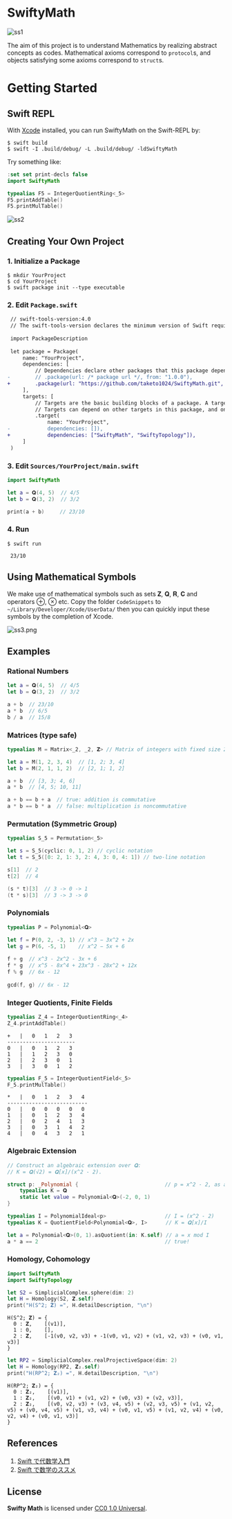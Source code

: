 # SwiftyMath

![ss1](doc/ss1.png)

The aim of this project is to understand Mathematics by realizing abstract concepts as codes. Mathematical axioms correspond to `protocol`s, and objects satisfying some axioms correspond to `struct`s.

# Getting Started

## Swift REPL

With [Xcode](https://developer.apple.com/xcode/) installed, you can run SwiftyMath on the Swift-REPL by:

```
$ swift build 
$ swift -I .build/debug/ -L .build/debug/ -ldSwiftyMath
```

Try something like:

```swift
:set set print-decls false
import SwiftyMath

typealias F5 = IntegerQuotientRing<_5>
F5.printAddTable()
F5.printMulTable()
```

![ss2](doc/ss2.png)

## Creating Your Own Project

### 1. Initialize a Package

```
$ mkdir YourProject
$ cd YourProject
$ swift package init --type executable
```

### 2. Edit `Package.swift`

```diff
 // swift-tools-version:4.0
 // The swift-tools-version declares the minimum version of Swift required to build this package.
 
 import PackageDescription
 
 let package = Package(
     name: "YourProject",
     dependencies: [
         // Dependencies declare other packages that this package depends on.
-        // .package(url: /* package url */, from: "1.0.0"),
+        .package(url: "https://github.com/taketo1024/SwiftyMath.git", from: "0.1.0"),
     ],
     targets: [
         // Targets are the basic building blocks of a package. A target can define a module or a test suite.
         // Targets can depend on other targets in this package, and on products in packages which this package depends on.
         .target(
             name: "YourProject",
-            dependencies: []),
+            dependencies: ["SwiftyMath", "SwiftyTopology"]),
     ]
 )
```

### 3. Edit `Sources/YourProject/main.swift`

```swift
import SwiftyMath

let a = 𝐐(4, 5)  // 4/5
let b = 𝐐(3, 2)  // 3/2

print(a + b)     // 23/10
```

### 4. Run

```
$ swift run
```
```
 23/10
```

## Using Mathematical Symbols

We make use of mathematical symbols such as sets 𝐙, 𝐐, 𝐑, 𝐂 and operators ⊕, ⊗ etc. Copy the folder `CodeSnippets` to `~/Library/Developer/Xcode/UserData/` then you can quickly input these symbols by the completion of Xcode.

![ss3.png](doc/ss3.png)

## Examples

### Rational Numbers

```swift
let a = 𝐐(4, 5)  // 4/5
let b = 𝐐(3, 2)  // 3/2

a + b  // 23/10
a * b  // 6/5
b / a  // 15/8
```

### Matrices (type safe)

```swift
typealias M = Matrix<_2, _2, 𝐙> // Matrix of integers with fixed size 2×2.

let a = M(1, 2, 3, 4)  // [1, 2; 3, 4]
let b = M(2, 1, 1, 2)  // [2, 1; 1, 2]

a + b  // [3, 3; 4, 6]
a * b  // [4, 5; 10, 11]

a + b == b + a  // true: addition is commutative
a * b == b * a  // false: multiplication is noncommutative
```

### Permutation (Symmetric Group)

```swift
typealias S_5 = Permutation<_5>

let s = S_5(cyclic: 0, 1, 2) // cyclic notation
let t = S_5([0: 2, 1: 3, 2: 4, 3: 0, 4: 1]) // two-line notation

s[1]  // 2
t[2]  // 4

(s * t)[3]  // 3 -> 0 -> 1
(t * s)[3]  // 3 -> 3 -> 0
```

### Polynomials

```swift
typealias P = Polynomial<𝐐>

let f = P(0, 2, -3, 1) // x^3 − 3x^2 + 2x
let g = P(6, -5, 1)    // x^2 − 5x + 6
    
f + g  // x^3 - 2x^2 - 3x + 6
f * g  // x^5 - 8x^4 + 23x^3 - 28x^2 + 12x
f % g  // 6x - 12
    
gcd(f, g) // 6x - 12
```

### Integer Quotients, Finite Fields

```swift
typealias Z_4 = IntegerQuotientRing<_4>
Z_4.printAddTable()
```
```
+   |   0   1   2   3
----------------------
0   |   0   1   2   3
1   |   1   2   3   0
2   |   2   3   0   1
3   |   3   0   1   2
```

```swift
typealias F_5 = IntegerQuotientField<_5>
F_5.printMulTable()
```
```
*   |   0   1   2   3   4
--------------------------
0   |   0   0   0   0   0
1   |   0   1   2   3   4
2   |   0   2   4   1   3
3   |   0   3   1   4   2
4   |   0   4   3   2   1
```

### Algebraic Extension

```swift
// Construct an algebraic extension over 𝐐:
// K = 𝐐(√2) = 𝐐[x]/(x^2 - 2).

struct p: _Polynomial {                            // p = x^2 - 2, as a struct
    typealias K = 𝐐
    static let value = Polynomial<𝐐>(-2, 0, 1)
}

typealias I = PolynomialIdeal<p>                   // I = (x^2 - 2)
typealias K = QuotientField<Polynomial<𝐐>, I>      // K = 𝐐[x]/I

let a = Polynomial<𝐐>(0, 1).asQuotient(in: K.self) // a = x mod I
a * a == 2                                         // true!
```

### Homology, Cohomology

```swift
import SwiftyMath
import SwiftyTopology

let S2 = SimplicialComplex.sphere(dim: 2)
let H = Homology(S2, 𝐙.self)
print("H(S^2; 𝐙) =", H.detailDescription, "\n")
```

```
H(S^2; 𝐙) = {
  0 : 𝐙,    [(v1)],
  1 : 0,    [],
  2 : 𝐙,    [-1(v0, v2, v3) + -1(v0, v1, v2) + (v1, v2, v3) + (v0, v1, v3)]
}
```

```swift
let RP2 = SimplicialComplex.realProjectiveSpace(dim: 2)
let H = Homology(RP2, 𝐙₂.self)
print("H(RP^2; 𝐙₂) =", H.detailDescription, "\n")
```

```
H(RP^2; 𝐙₂) = {
  0 : 𝐙₂,    [(v1)],
  1 : 𝐙₂,    [(v0, v1) + (v1, v2) + (v0, v3) + (v2, v3)],
  2 : 𝐙₂,    [(v0, v2, v3) + (v3, v4, v5) + (v2, v3, v5) + (v1, v2, v5) + (v0, v4, v5) + (v1, v3, v4) + (v0, v1, v5) + (v1, v2, v4) + (v0, v2, v4) + (v0, v1, v3)]
}
```

## References

1. [Swift で代数学入門](http://qiita.com/taketo1024/items/bd356c59dc0559ee9a0b)
2. [Swift で数学のススメ](https://www.slideshare.net/taketo1024/swift-79828803)

## License
**Swifty Math** is licensed under [CC0 1.0 Universal](LICENSE).
